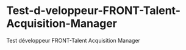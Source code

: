 # Test-d-veloppeur-FRONT-Talent-Acquisition-Manager
Test développeur FRONT-Talent Acquisition Manager
